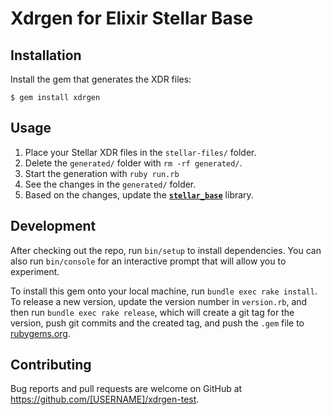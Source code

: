 # Xdrgen for Elixir Stellar Base


## Installation

Install the gem that generates the XDR files:

    $ gem install xdrgen

## Usage

1. Place your Stellar XDR files in the `stellar-files/` folder.
2. Delete the `generated/` folder with `rm -rf generated/`.
3. Start the generation with `ruby run.rb`
4. See the changes in the `generated/` folder.
5. Based on the changes, update the [**`stellar_base`**](https://github.com/kommitters/stellar_base) library.


## Development

After checking out the repo, run `bin/setup` to install dependencies. You can also run `bin/console` for an interactive prompt that will allow you to experiment.

To install this gem onto your local machine, run `bundle exec rake install`. To release a new version, update the version number in `version.rb`, and then run `bundle exec rake release`, which will create a git tag for the version, push git commits and the created tag, and push the `.gem` file to [rubygems.org](https://rubygems.org).

## Contributing

Bug reports and pull requests are welcome on GitHub at https://github.com/[USERNAME]/xdrgen-test.
